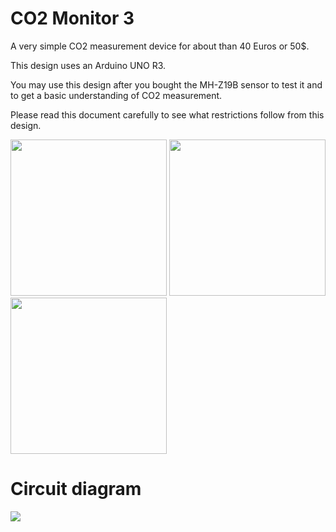 # CO2 Monitor 3

A very simple CO2 measurement device for about than 40 Euros or 50$. 

This design uses an Arduino UNO R3. 

You may use this design after you bought the MH-Z19B sensor to test it and to get a basic understanding of CO2 measurement.

Please read this document carefully to see what restrictions follow from this design.

<img src="../../../raw/master/CO2Monitor3/Example529ppm.JPG" width="250">

<img src="../../../raw/master/CO2Monitor3/Example861ppm.JPG" width="250">

<img src="../../../raw/master/CO2Monitor3/Example1741ppm.JPG" width="250">

# Circuit diagram

<img src="../../../raw/master/CO2Monitor3/CircuitDiagramCO2Monitor3.png">
